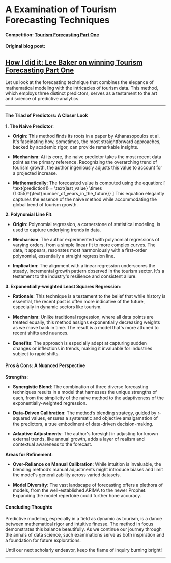 # **A Examination of Tourism Forecasting Techniques**


#### Competition: [Tourism Forecasting Part One](https://www.kaggle.com/c/tourism1)
#### Original blog post:
[How I did it: Lee Baker on winning Tourism Forecasting Part One](https://medium.com/kaggle-blog/how-i-did-it-lee-baker-on-winning-tourism-forecasting-part-one-d427e6221d5)
---





Let us look at the forecasting technique that combines the elegance of mathematical modeling with the intricacies of tourism data. This method, which employs three distinct predictors, serves as a testament to the art and science of predictive analytics.

---

#### **The Triad of Predictors: A Closer Look**

**1. The Naive Predictor**:
- **Origin**: This method finds its roots in a paper by Athanasopoulos et al. It's fascinating how, sometimes, the most straightforward approaches, backed by academic rigor, can provide remarkable insights.
  
- **Mechanism**: At its core, the naive predictor takes the most recent data point as the primary reference. Recognizing the overarching trend of tourism growth, the author ingeniously adjusts this value to account for a projected increase.
  
- **Mathematically**: The forecasted value is computed using the equation:
  \[
  \text{prediction1} = \text{last\_value} \times (1.055)^{\text{number\_of\_years\_in\_the\_future}}
  \]
  This equation elegantly captures the essence of the naive method while accommodating the global trend of tourism growth.

**2. Polynomial Line Fit**:
- **Origin**: Polynomial regression, a cornerstone of statistical modeling, is used to capture underlying trends in data.
  
- **Mechanism**: The author experimented with polynomial regressions of varying orders, from a simple linear fit to more complex curves. The data, it appears, resonates most harmoniously with a first-order polynomial, essentially a straight regression line.
  
- **Implication**: The alignment with a linear regression underscores the steady, incremental growth pattern observed in the tourism sector. It's a testament to the industry's resilience and consistent allure.

**3. Exponentially-weighted Least Squares Regression**:
- **Rationale**: This technique is a testament to the belief that while history is essential, the recent past is often more indicative of the future, especially in dynamic sectors like tourism.
  
- **Mechanism**: Unlike traditional regression, where all data points are treated equally, this method assigns exponentially decreasing weights as we move back in time. The result is a model that's more attuned to recent shifts and nuances.
  
- **Benefits**: The approach is especially adept at capturing sudden changes or inflections in trends, making it invaluable for industries subject to rapid shifts.

#### **Pros & Cons: A Nuanced Perspective**

**Strengths**:
- **Synergistic Blend**: The combination of three diverse forecasting techniques results in a model that harnesses the unique strengths of each, from the simplicity of the naive method to the adaptiveness of the exponentially-weighted regression.
  
- **Data-Driven Calibration**: The method’s blending strategy, guided by r-squared values, ensures a systematic and objective amalgamation of the predictors, a true embodiment of data-driven decision-making.
  
- **Adaptive Adjustments**: The author's foresight in adjusting for known external trends, like annual growth, adds a layer of realism and contextual awareness to the forecast.

**Areas for Refinement**:
- **Over-Reliance on Manual Calibration**: While intuition is invaluable, the blending method’s manual adjustments might introduce biases and limit the model's generalizability across varied datasets.
  
- **Model Diversity**: The vast landscape of forecasting offers a plethora of models, from the well-established ARIMA to the newer Prophet. Expanding the model repertoire could further hone accuracy.

#### **Concluding Thoughts**

Predictive modeling, especially in a field as dynamic as tourism, is a dance between mathematical rigor and intuitive finesse. The method in focus demonstrates this balance beautifully. As we continue our journey through the annals of data science, such examinations serve as both inspiration and a foundation for future explorations.

Until our next scholarly endeavor, keep the flame of inquiry burning bright!

---
